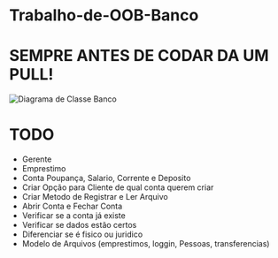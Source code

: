 # Trabalho-de-OOB-Banco
# SEMPRE ANTES DE CODAR DA UM PULL!
![Diagrama de Classe Banco](https://github.com/user-attachments/assets/d9dde3c9-8d41-482f-b230-4e78be59bde8)
# TODO
- Gerente
- Emprestimo
- Conta Poupança, Salario, Corrente e Deposito
- Criar Opção para Cliente de qual conta querem criar
- Criar Metodo de Registrar e Ler Arquivo
- Abrir Conta e Fechar Conta
- Verificar se a conta já existe
- Verificar se dados estão certos
- Diferenciar se é fisico ou juridico
- Modelo de Arquivos (emprestimos, loggin, Pessoas, transferencias)
